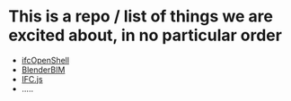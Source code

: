 # This is a repo / list of things we are excited about, in no particular order

- [ifcOpenShell](https://github.com/ISBE-TUe/IfcOpenShell)
- [BlenderBIM](https://blenderbim.org/)
- [IFC.js](https://github.com/agviegas/IFC.js)
- .....

